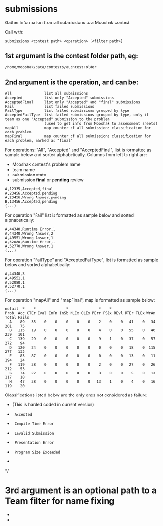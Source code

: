 # submissions
Gather information from all submissions to a Mooshak contest

Call with:

`submissions <contest path> <operation> [<filter path>]`

## 1st argument is the contest folder path, eg:
 
 `/home/mooshak/data/contests/aContestFolder`
 
## 2nd argument is the operation, and can be:
``` 
All               list all submissions
Accepted          list only "Accepted" submissions
AcceptedFinal     list only "Accepted" and "final" submissions
Fail              list failed submissions
FailType          list failed submissions grouped by type
AcceptedFailType  list failed submissions grouped by type, only if team as one "Accepted" submission to the problem
                  (used to get info from Mooshak to assessment sheets)
mapAll            map counter of all submissions classification for each problem
mapFinal          map counter of all submissions classification for each problem, marked as "final"
```

For operations: "All", "Accepted" and "AcceptedFinal", list is formatted as sample below and sorted alphabetically.
Columns from left to right are:

- Mooshak contest's problem name
- team name
- submission state
- submission **final** or **pending** review

 ``` 
 A,12335,Accepted,final
 A,23456,Accepted,pending
 A,23456,Wrong Answer,pending
 B,13456,Accepted,pending
 (...)
 ``` 
 For operation "Fail" list is formatted as sample below and sorted alphabetically:
 ``` 
 A,44340,Runtime Error,1
 A,44340,Wrong Answer,2
 A,49551,Wrong Answer,1
 A,52080,Runtime Error,1
 A,52770,Wrong Answer,1
 (...)
 ``` 
 For operation "FailType" and "AcceptedFailType", list is formatted as sample below and sorted alphabetically:
 ``` 
 A,44340,3
 A,49551,1
 A,52080,1
 A,52770,1
 (...)
 ``` 
 For operation "mapAll" and "mapFinal", map is formatted as sample below:
 ``` 
 nofail  *    *              *              *    *
 Prob  Acc CTEr Eval InFn InSb MLEx OLEx PErr PSEx REvl RTEr TLEx WrAn Total Fails
   A    89   35    0    0    0    0    0    2    0    0   41    0   34   201    75
   B   115   19    0    0    0    0    0    4    0    0   55    0   46   239   101
   C   139   29    0    0    0    0    0    9    1    0   37    0   57   272    94
   D   120   24    0    0    0    0    0    0    0    0   18    0  115   277   133
   E    83   87    0    0    0    0    0    0    0    0   13    0   11   194    24
   F   119   38    0    0    0    0    0    2    0    0   27    0   26   212    53
   G    74   22    0    0    0    0    0    3    0    0    5    0   13   117    18
   H    47   38    0    0    0    0    0   13    1    0    4    0   16   119    20
 ``` 
 Classifications listed below are the only ones not considered as failure:
 *	(This is harded coded in current version)
 *		Accepted
 *		Compile Time Error
 *		Invalid Submission
 *		Presentation Error
 *		Program Size Exceeded
 *
 */




# 3rd argument is an optional path to a Team filter for name fixing
 *
 *
 
